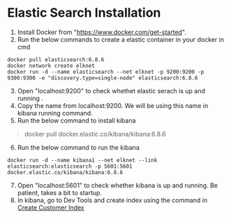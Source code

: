 # Elastic Search Installation 
1. Install Docker from "https://www.docker.com/get-started".
2. Run the below commands to create a elastic container in your docker in cmd 
```
docker pull elasticsearch:6.8.6
docker network create elknet
docker run -d --name elasticsearch --net elknet -p 9200:9200 -p 9300:9300 -e "discovery.type=single-node" elasticsearch:6.8.6
```
3. Open "localhost:9200" to check whethet elastic serach is up and running .
4. Copy the name from localhost:9200. We will be using this name in kibana running command.
5. Run the below command to install kibana 
> docker pull docker.elastic.co/kibana/kibana:6.8.6
6. Run the below command to run the kibana 
```
docker run -d --name kibana1 --net elknet --link elasticsearch:elasticsearch -p 5601:5601 docker.elastic.co/kibana/kibana:6.8.6
```
7. Open "localhost:5601" to check whether kibana is up and running. Be patient, takes a bit to startup.
8. In kibana, go to Dev Tools and create index using the command in <a href="create_customer_index.txt" target="_blank">Create Customer Index</a>
